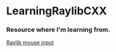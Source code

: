 # LearningRaylibCXX


### Resource where I'm learning from.
[Raylib mouse input](https://github.com/raysan5/raylib/blob/master/examples/core/core_input_mouse.c)
